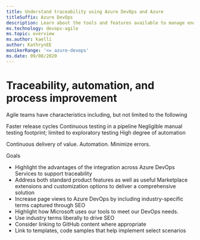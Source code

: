 ```yaml
---
title: Understand traceability using Azure DevOps and Azure 
titleSuffix: Azure DevOps
description: Learn about the tools and features available to manage end-to-end traceability, automation, monitoring 
ms.technology: devops-agile 
ms.topic: overview
ms.author: kaelli
author: KathrynEE
monikerRange: '<= azure-devops'
ms.date: 09/08/2020
---
```



# Traceability, automation, and process improvement 

Agile teams have characteristics including, but not limited to the following

Faster release cycles
Continuous testing in a pipeline
Negligible manual testing footprint; limited to exploratory testing
High degree of automation

Continuous delivery of value. 
Automation. Minimize errors. 

Goals 
- Highlight the advantages of the integration across Azure DevOps Services to support traceability 
- Address both standard product features as well as useful Marketplace extensions and customization options to deliver a comprehensive solution
- Increase page views to Azure DevOps by including industry-specific terms captured through SEO 
- Highlight how Microsoft uses our tools to meet our DevOps needs. 
- Use industry terms liberally to drive SEO 
- Consider linking to GitHub content where appropriate 
- Link to templates, code samples that help implement select scenarios   

